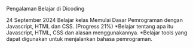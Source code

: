 Pengalaman Belajar di Dicoding

24 September 2024
Belajar kelas Memulai Dasar Pemrograman dengan Javascript, HTML dan CSS. (Progress 21%)
*Belajar tentang apa itu Javascript, HTML, CSS dan alasan menggunakannya.
*Belajar tools yang dapat digunakan untuk menjalankan bahasa pemrograman.
